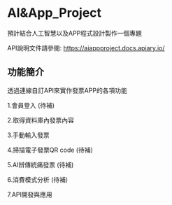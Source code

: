 # AI&App_Project
預計結合人工智慧以及APP程式設計製作一個專題



API說明文件請參閱:
https://aiappproject.docs.apiary.io/


## 功能簡介
透過連線自訂API來實作發票APP的各項功能

1.會員登入 (待補)

2.取得資料庫內發票內容

3.手動輸入發票

4.掃描電子發票QR code (待補)

5.AI辨傳統痛發票 (待補)

6.消費模式分析 (待補)

7.API開發與應用
